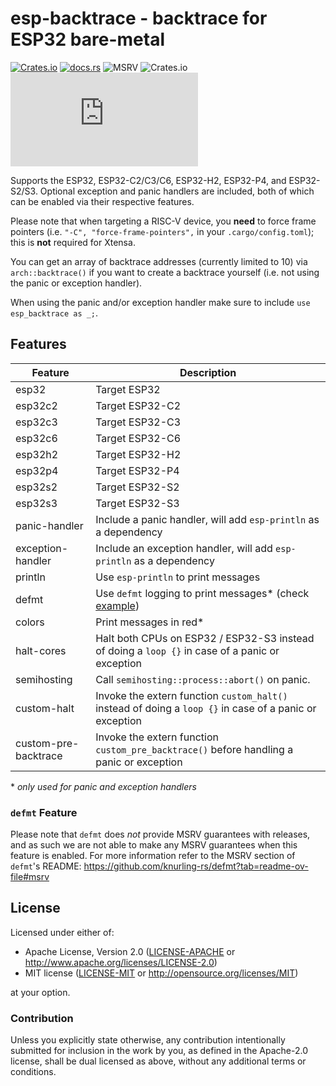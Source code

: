 # esp-backtrace - backtrace for ESP32 bare-metal

[![Crates.io](https://img.shields.io/crates/v/esp-backtrace?labelColor=1C2C2E&color=C96329&logo=Rust&style=flat-square)](https://crates.io/crates/esp-backtrace)
[![docs.rs](https://img.shields.io/docsrs/esp-backtrace?labelColor=1C2C2E&color=C96329&logo=rust&style=flat-square)](https://docs.rs/esp-backtrace)
![MSRV](https://img.shields.io/badge/MSRV-1.76-blue?labelColor=1C2C2E&style=flat-square)
![Crates.io](https://img.shields.io/crates/l/esp-backtrace?labelColor=1C2C2E&style=flat-square)
[![Matrix](https://img.shields.io/matrix/esp-rs:matrix.org?label=join%20matrix&labelColor=1C2C2E&color=BEC5C9&logo=matrix&style=flat-square)](https://matrix.to/#/#esp-rs:matrix.org)

Supports the ESP32, ESP32-C2/C3/C6, ESP32-H2, ESP32-P4, and ESP32-S2/S3. Optional exception and panic handlers are included, both of which can be enabled via their respective features.

Please note that when targeting a RISC-V device, you **need** to force frame pointers (i.e. `"-C", "force-frame-pointers",` in your `.cargo/config.toml`); this is **not** required for Xtensa.

You can get an array of backtrace addresses (currently limited to 10) via `arch::backtrace()` if
you want to create a backtrace yourself (i.e. not using the panic or exception handler).

When using the panic and/or exception handler make sure to include `use esp_backtrace as _;`.

## Features

| Feature              | Description                                                                                                        |
|----------------------|--------------------------------------------------------------------------------------------------------------------|
| esp32                | Target ESP32                                                                                                       |
| esp32c2              | Target ESP32-C2                                                                                                    |
| esp32c3              | Target ESP32-C3                                                                                                    |
| esp32c6              | Target ESP32-C6                                                                                                    |
| esp32h2              | Target ESP32-H2                                                                                                    |
| esp32p4              | Target ESP32-P4                                                                                                    |
| esp32s2              | Target ESP32-S2                                                                                                    |
| esp32s3              | Target ESP32-S3                                                                                                    |
| panic-handler        | Include a panic handler, will add `esp-println` as a dependency                                                    |
| exception-handler    | Include an exception handler, will add `esp-println` as a dependency                                               |
| println              | Use `esp-println` to print messages                                                                                |
| defmt                | Use `defmt` logging to print messages\* (check [example](https://github.com/playfulFence/backtrace-defmt-example)) |
| colors               | Print messages in red\*                                                                                            |
| halt-cores           | Halt both CPUs on ESP32 / ESP32-S3 instead of doing a `loop {}` in case of a panic or exception                    |
| semihosting          | Call `semihosting::process::abort()` on panic.                                                                     |
| custom-halt          | Invoke the extern function `custom_halt()` instead of doing a `loop {}` in case of a panic or exception            |
| custom-pre-backtrace | Invoke the extern function `custom_pre_backtrace()` before handling a panic or exception                           |

\* _only used for panic and exception handlers_

### `defmt` Feature

Please note that `defmt` does _not_ provide MSRV guarantees with releases, and as such we are not able to make any MSRV guarantees when this feature is enabled. For more information refer to the MSRV section of `defmt`'s README:
https://github.com/knurling-rs/defmt?tab=readme-ov-file#msrv

## License

Licensed under either of:

- Apache License, Version 2.0 ([LICENSE-APACHE](../LICENSE-APACHE) or http://www.apache.org/licenses/LICENSE-2.0)
- MIT license ([LICENSE-MIT](../LICENSE-MIT) or http://opensource.org/licenses/MIT)

at your option.

### Contribution

Unless you explicitly state otherwise, any contribution intentionally submitted for inclusion in
the work by you, as defined in the Apache-2.0 license, shall be dual licensed as above, without
any additional terms or conditions.
